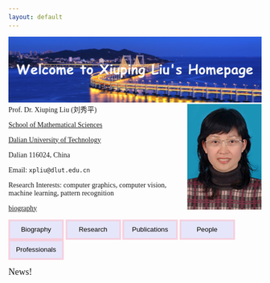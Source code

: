 ```yaml
---
layout: default
---
```


![](fengmian1_1.jpg)
<img align="right" src="xiupingliu.jpg"/>  
<font face="Times">Prof. Dr. Xiuping Liu (刘秀平)  

[School of Mathematical Sciences](http://math.dlut.edu.cn/)  

[Dalian University of Technology](https://www.dlut.edu.cn/)  

Dalian 116024, China    

Email: `xpliu@dlut.edu.cn`  

Research Interests: computer graphics, computer vision, machine learning, pattern recognition  

[biography](files/bio.md)

<input type="button" value="Biography" style="width:110px;height:40px;border:3px #FFC0CB double;background-color:#E6E6FA;" onclick="location.href='files/bio.md'">
<input type="button" value="Research" style="width:110px;height:40px;border:3px #FFC0CB double;background-color:#E6E6FA;">
<input type="button" value="Publications" style="width:110px;height:40px;border:3px #FFC0CB double;background-color:#E6E6FA;">
<input type="button" value="People" style="width:110px;height:40px;border:3px #FFC0CB double;background-color:#E6E6FA;">
<input type="button" value="Professionals" style="width:110px;height:40px;border:3px #FFC0CB double;background-color:#E6E6FA;">  
　　
  　
	

<font size=4 >News!</font>  

</font>
